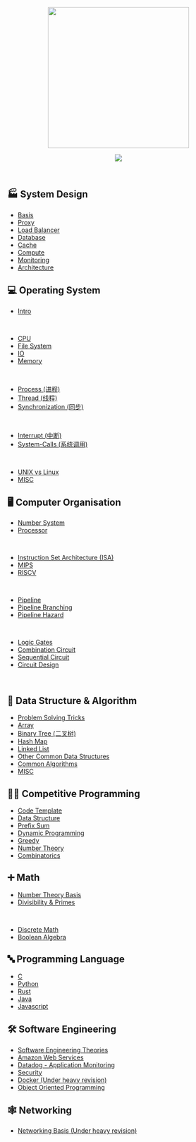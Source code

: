 <p align="center">
  <img align="center" width="320" src="https://github.com/xy-241/CS-Notes/assets/47915643/97eebd7c-cd9d-4e74-bcba-fef04f640edd" />


<div align="center">
    <a href="https://notes.yxy.ninja/"> <img src="https://badgen.net/badge/CS-Notes/Read%20Online/blue?icon=github"></a>
</div>
</p>


<br>

## 🏭 System Design
- [Basis](https://notes.yxy.ninja/System-Design/)
- [Proxy](https://notes.yxy.ninja/System-Design/Proxy/)
- [Load Balancer](https://notes.yxy.ninja/System-Design/Load-Balancers/)
- [Database](https://notes.yxy.ninja/System-Design/Database/)
- [Cache](https://notes.yxy.ninja/System-Design/Cache/)
- [Compute](https://notes.yxy.ninja/System-Design/Compute/)
- [Monitoring](https://notes.yxy.ninja/System-Design/Monitoring/)
- [Architecture](https://notes.yxy.ninja/System-Design/Architectures/)


## 💻 Operating System
- [Intro](https://notes.yxy.ninja/OS/)
</br>

- [CPU](https://notes.yxy.ninja/OS/CPU/)
- [File System](https://notes.yxy.ninja/OS/File-System/)
- [IO](https://notes.yxy.ninja/OS/IO/)
- [Memory](https://notes.yxy.ninja/OS/Memory/)
</br>

- [Process (进程)](https://notes.yxy.ninja/OS/Process/)
- [Thread (线程)](https://notes.yxy.ninja/OS/Thread/)
- [Synchronization (同步)](https://notes.yxy.ninja/OS/Synchronization/)
</br>

- [Interrupt (中断)](https://notes.yxy.ninja/OS/Interrupt/)
- [System-Calls (系统调用)](https://notes.yxy.ninja/OS/System-Call/)
</br>

- [UNIX vs Linux](https://notes.yxy.ninja/OS/UNIX-vs-Linux/)
- [MISC](https://notes.yxy.ninja/OS/Terminologies/)


## 🖥️ Computer Organisation 
- [Number System](https://notes.yxy.ninja/Computer-Organisation/Number-System/)
- [Processor](https://notes.yxy.ninja/Computer-Organisation/Processor/)
</br>

- [Instruction Set Architecture (ISA)](https://notes.yxy.ninja/Computer-Organisation/Instruction-Set-Architecture-(ISA)/)
- [MIPS](https://notes.yxy.ninja/Computer-Organisation/Instruction-Set-Architecture-(ISA)/MIPS/)
- [RISCV](https://notes.yxy.ninja/Computer-Organisation/Instruction-Set-Architecture-(ISA)/RISCV/)
</br>

- [Pipeline](https://notes.yxy.ninja/Computer-Organisation/Pipeline/)
- [Pipeline Branching](https://notes.yxy.ninja/Computer-Organisation/Pipeline-Branching/)
- [Pipeline Hazard](https://notes.yxy.ninja/Computer-Organisation/Pipeline-Hazard/)
</br>

- [Logic Gates](https://notes.yxy.ninja/Boolean-Algebra/Logic-Gates/)
- [Combination Circuit](https://notes.yxy.ninja/Computer-Organisation/Combination-Circuit/)
- [Sequential Circuit](https://notes.yxy.ninja/Computer-Organisation/Sequential-Circuit/)
- [Circuit Design](https://notes.yxy.ninja/Computer-Organisation/Circuit-Design/)
</br>

## 🧠 Data Structure & Algorithm
- [Problem Solving Tricks](https://notes.yxy.ninja/tags/problem_solving)
- [Array](https://notes.yxy.ninja/DSA/Data-Structure/Array/)
- [Binary Tree (二叉树)](https://notes.yxy.ninja/DSA/Data-Structure/Binary-Tree-(二叉树)/)
- [Hash Map](https://notes.yxy.ninja/DSA/Data-Structure/Hash-Map/)
- [Linked List](https://notes.yxy.ninja/DSA/Data-Structure/Linked-List/)
- [Other Common Data Structures](https://notes.yxy.ninja/DSA/Data-Structure/)
- [Common Algorithms](https://notes.yxy.ninja/DSA/Algorithms/)
- [MISC](https://notes.yxy.ninja/DSA/terminologies/)


## 👩‍💻 Competitive Programming
- [Code Template](https://notes.yxy.ninja/cp/Competitive-Programming-Code-Templates)
- [Data Structure](https://notes.yxy.ninja/cp/data_structure/)
- [Prefix Sum](https://notes.yxy.ninja/cp/prefix_sum/)
- [Dynamic Programming](https://notes.yxy.ninja/cp/dynamic_programming/)
- [Greedy](https://notes.yxy.ninja/cp/greedy/)
- [Number Theory](https://notes.yxy.ninja/cp/number_theory/)
- [Combinatorics](https://notes.yxy.ninja/cp/combinatorics/)


## ➕ Math
- [Number Theory Basis](https://notes.yxy.ninja/tags/number_theory)
- [Divisibility & Primes](https://notes.yxy.ninja/Number-Theory/Divisibility-and-Primes/)
</br>

- [Discrete Math](https://notes.yxy.ninja/tags/discrete_math)
- [Boolean Algebra](https://notes.yxy.ninja/tags/boolean_algebra)


## 🔤 Programming Language
- [C](https://notes.yxy.ninja/tags/c)
- [Python](https://notes.yxy.ninja/tags/python)
- [Rust](https://notes.yxy.ninja/tags/rust)
- [Java](https://notes.yxy.ninja/tags/java)
- [Javascript](https://notes.yxy.ninja/tags/js)


## 🛠️ Software Engineering 
- [Software Engineering Theories](https://notes.yxy.ninja/tags/software_engineering)
- [Amazon Web Services](https://notes.yxy.ninja/tags/aws)
- [Datadog - Application Monitoring](https://notes.yxy.ninja/tags/Datadog)
- [Security](https://notes.yxy.ninja/tags/security)
- [Docker (Under heavy revision)](https://notes.yxy.ninja/tags/docker)
- [Object Oriented Programming](https://notes.yxy.ninja/tags/OOP)




## 🕸️ Networking
- [Networking Basis (Under heavy revision)](https://notes.yxy.ninja/tags/networking)
